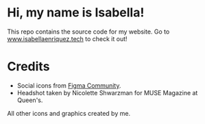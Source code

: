 # Hi, my name is Isabella!

This repo contains the source code for my website. Go to <a href="https://www.isabellaenriquez.tech">www.isabellaenriquez.tech</a> to check it out!

# Credits

- Social icons from <a href="https://www.figma.com/file/usl7IOe1uj8ZScZKHjGvc6/Social-Icons-(Community)?node-id=34411%3A1427">Figma Community</a>.
- Headshot taken by Nicolette Shwarzman for MUSE Magazine at Queen's.

All other icons and graphics created by me.

